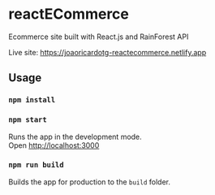 # reactECommerce
Ecommerce site built with React.js and RainForest API

Live site: https://joaoricardotg-reactecommerce.netlify.app

## Usage

### `npm install`

### `npm start`

Runs the app in the development mode.<br>
Open [http://localhost:3000](http://localhost:3000)

### `npm run build`

Builds the app for production to the `build` folder.<br>

